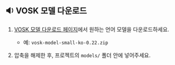 ## 🔉 VOSK 모델 다운로드

1. [VOSK 모델 다운로드 페이지](https://alphacephei.com/vosk/models)에서 원하는 언어 모델을 다운로드하세요.
   - 예: `vosk-model-small-ko-0.22.zip`

2. 압축을 해제한 후, 프로젝트의 `models/` 폴더 안에 넣어주세요.